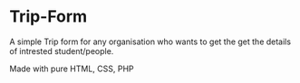 # Trip-Form
A simple Trip form for any organisation who wants to get the get the details of intrested student/people.

Made with pure HTML, CSS, PHP
